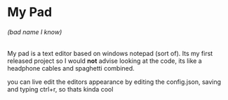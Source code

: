 # My Pad
###### (bad name I know)

My pad is a text editor based on windows notepad (sort of). Its my first released project so I would **not** advise looking at the code, its like a headphone cables and spaghetti combined.

you can live edit the editors appearance by editing the config.json, saving and typing ctrl+r, so thats kinda cool